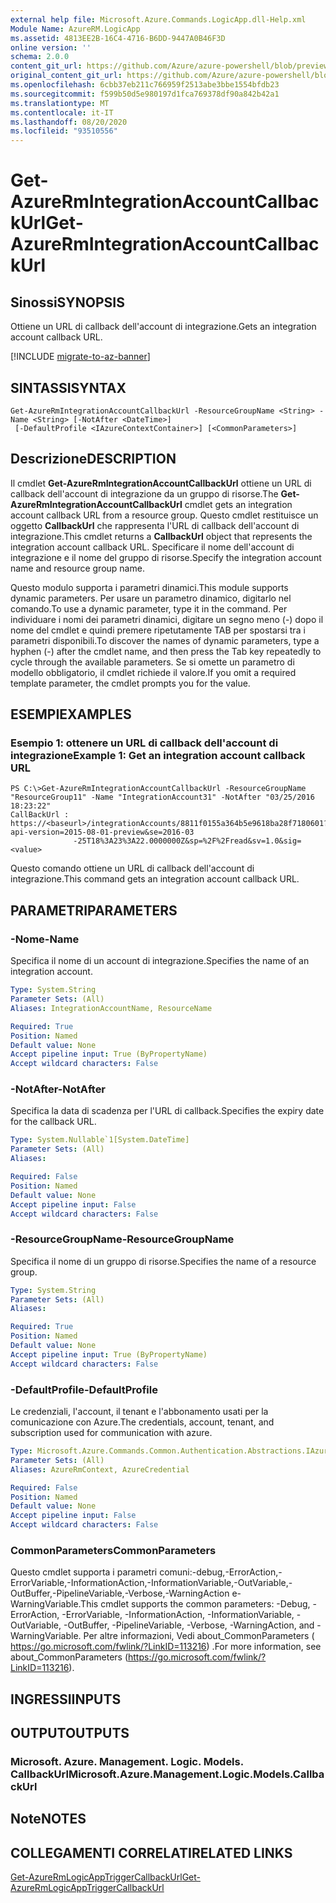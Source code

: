 ```yaml
---
external help file: Microsoft.Azure.Commands.LogicApp.dll-Help.xml
Module Name: AzureRM.LogicApp
ms.assetid: 4813EE2B-16C4-4716-B6DD-9447A0B46F3D
online version: ''
schema: 2.0.0
content_git_url: https://github.com/Azure/azure-powershell/blob/preview/src/ResourceManager/LogicApp/Commands.LogicApp/help/Get-AzureRmIntegrationAccountCallbackUrl.md
original_content_git_url: https://github.com/Azure/azure-powershell/blob/preview/src/ResourceManager/LogicApp/Commands.LogicApp/help/Get-AzureRmIntegrationAccountCallbackUrl.md
ms.openlocfilehash: 6cbb37eb211c766959f2513abe3bbe1554bfdb23
ms.sourcegitcommit: f599b50d5e980197d1fca769378df90a842b42a1
ms.translationtype: MT
ms.contentlocale: it-IT
ms.lasthandoff: 08/20/2020
ms.locfileid: "93510556"
---
```

# <span data-ttu-id="d8f7e-101">Get-AzureRmIntegrationAccountCallbackUrl</span><span class="sxs-lookup"><span data-stu-id="d8f7e-101">Get-AzureRmIntegrationAccountCallbackUrl</span></span>

## <span data-ttu-id="d8f7e-102">Sinossi</span><span class="sxs-lookup"><span data-stu-id="d8f7e-102">SYNOPSIS</span></span>
<span data-ttu-id="d8f7e-103">Ottiene un URL di callback dell'account di integrazione.</span><span class="sxs-lookup"><span data-stu-id="d8f7e-103">Gets an integration account callback URL.</span></span>

[!INCLUDE [migrate-to-az-banner](../../includes/migrate-to-az-banner.md)]

## <span data-ttu-id="d8f7e-104">SINTASSI</span><span class="sxs-lookup"><span data-stu-id="d8f7e-104">SYNTAX</span></span>

```
Get-AzureRmIntegrationAccountCallbackUrl -ResourceGroupName <String> -Name <String> [-NotAfter <DateTime>]
 [-DefaultProfile <IAzureContextContainer>] [<CommonParameters>]
```

## <span data-ttu-id="d8f7e-105">Descrizione</span><span class="sxs-lookup"><span data-stu-id="d8f7e-105">DESCRIPTION</span></span>
<span data-ttu-id="d8f7e-106">Il cmdlet **Get-AzureRmIntegrationAccountCallbackUrl** ottiene un URL di callback dell'account di integrazione da un gruppo di risorse.</span><span class="sxs-lookup"><span data-stu-id="d8f7e-106">The **Get-AzureRmIntegrationAccountCallbackUrl** cmdlet gets an integration account callback URL from a resource group.</span></span>
<span data-ttu-id="d8f7e-107">Questo cmdlet restituisce un oggetto **CallbackUrl** che rappresenta l'URL di callback dell'account di integrazione.</span><span class="sxs-lookup"><span data-stu-id="d8f7e-107">This cmdlet returns a **CallbackUrl** object that represents the integration account callback URL.</span></span>
<span data-ttu-id="d8f7e-108">Specificare il nome dell'account di integrazione e il nome del gruppo di risorse.</span><span class="sxs-lookup"><span data-stu-id="d8f7e-108">Specify the integration account name and resource group name.</span></span>

<span data-ttu-id="d8f7e-109">Questo modulo supporta i parametri dinamici.</span><span class="sxs-lookup"><span data-stu-id="d8f7e-109">This module supports dynamic parameters.</span></span>
<span data-ttu-id="d8f7e-110">Per usare un parametro dinamico, digitarlo nel comando.</span><span class="sxs-lookup"><span data-stu-id="d8f7e-110">To use a dynamic parameter, type it in the command.</span></span>
<span data-ttu-id="d8f7e-111">Per individuare i nomi dei parametri dinamici, digitare un segno meno (-) dopo il nome del cmdlet e quindi premere ripetutamente TAB per spostarsi tra i parametri disponibili.</span><span class="sxs-lookup"><span data-stu-id="d8f7e-111">To discover the names of dynamic parameters, type a hyphen (-) after the cmdlet name, and then press the Tab key repeatedly to cycle through the available parameters.</span></span>
<span data-ttu-id="d8f7e-112">Se si omette un parametro di modello obbligatorio, il cmdlet richiede il valore.</span><span class="sxs-lookup"><span data-stu-id="d8f7e-112">If you omit a required template parameter, the cmdlet prompts you for the value.</span></span>

## <span data-ttu-id="d8f7e-113">ESEMPI</span><span class="sxs-lookup"><span data-stu-id="d8f7e-113">EXAMPLES</span></span>

### <span data-ttu-id="d8f7e-114">Esempio 1: ottenere un URL di callback dell'account di integrazione</span><span class="sxs-lookup"><span data-stu-id="d8f7e-114">Example 1: Get an integration account callback URL</span></span>
```
PS C:\>Get-AzureRmIntegrationAccountCallbackUrl -ResourceGroupName "ResourceGroup11" -Name "IntegrationAccount31" -NotAfter "03/25/2016 18:23:22"
CallBackUrl : https://<baseurl>/integrationAccounts/8811f0155a364b5e9618ba28f7180601?api-version=2015-08-01-preview&se=2016-03
              -25T18%3A23%3A22.0000000Z&sp=%2F%2Fread&sv=1.0&sig=<value>
```

<span data-ttu-id="d8f7e-115">Questo comando ottiene un URL di callback dell'account di integrazione.</span><span class="sxs-lookup"><span data-stu-id="d8f7e-115">This command gets an integration account callback URL.</span></span>

## <span data-ttu-id="d8f7e-116">PARAMETRI</span><span class="sxs-lookup"><span data-stu-id="d8f7e-116">PARAMETERS</span></span>

### <span data-ttu-id="d8f7e-117">-Nome</span><span class="sxs-lookup"><span data-stu-id="d8f7e-117">-Name</span></span>
<span data-ttu-id="d8f7e-118">Specifica il nome di un account di integrazione.</span><span class="sxs-lookup"><span data-stu-id="d8f7e-118">Specifies the name of an integration account.</span></span>

```yaml
Type: System.String
Parameter Sets: (All)
Aliases: IntegrationAccountName, ResourceName

Required: True
Position: Named
Default value: None
Accept pipeline input: True (ByPropertyName)
Accept wildcard characters: False
```

### <span data-ttu-id="d8f7e-119">-NotAfter</span><span class="sxs-lookup"><span data-stu-id="d8f7e-119">-NotAfter</span></span>
<span data-ttu-id="d8f7e-120">Specifica la data di scadenza per l'URL di callback.</span><span class="sxs-lookup"><span data-stu-id="d8f7e-120">Specifies the expiry date for the callback URL.</span></span>

```yaml
Type: System.Nullable`1[System.DateTime]
Parameter Sets: (All)
Aliases: 

Required: False
Position: Named
Default value: None
Accept pipeline input: False
Accept wildcard characters: False
```

### <span data-ttu-id="d8f7e-121">-ResourceGroupName</span><span class="sxs-lookup"><span data-stu-id="d8f7e-121">-ResourceGroupName</span></span>
<span data-ttu-id="d8f7e-122">Specifica il nome di un gruppo di risorse.</span><span class="sxs-lookup"><span data-stu-id="d8f7e-122">Specifies the name of a resource group.</span></span>

```yaml
Type: System.String
Parameter Sets: (All)
Aliases: 

Required: True
Position: Named
Default value: None
Accept pipeline input: True (ByPropertyName)
Accept wildcard characters: False
```

### <span data-ttu-id="d8f7e-123">-DefaultProfile</span><span class="sxs-lookup"><span data-stu-id="d8f7e-123">-DefaultProfile</span></span>
<span data-ttu-id="d8f7e-124">Le credenziali, l'account, il tenant e l'abbonamento usati per la comunicazione con Azure.</span><span class="sxs-lookup"><span data-stu-id="d8f7e-124">The credentials, account, tenant, and subscription used for communication with azure.</span></span>

```yaml
Type: Microsoft.Azure.Commands.Common.Authentication.Abstractions.IAzureContextContainer
Parameter Sets: (All)
Aliases: AzureRmContext, AzureCredential

Required: False
Position: Named
Default value: None
Accept pipeline input: False
Accept wildcard characters: False
```

### <span data-ttu-id="d8f7e-125">CommonParameters</span><span class="sxs-lookup"><span data-stu-id="d8f7e-125">CommonParameters</span></span>
<span data-ttu-id="d8f7e-126">Questo cmdlet supporta i parametri comuni:-debug,-ErrorAction,-ErrorVariable,-InformationAction,-InformationVariable,-OutVariable,-OutBuffer,-PipelineVariable,-Verbose,-WarningAction e-WarningVariable.</span><span class="sxs-lookup"><span data-stu-id="d8f7e-126">This cmdlet supports the common parameters: -Debug, -ErrorAction, -ErrorVariable, -InformationAction, -InformationVariable, -OutVariable, -OutBuffer, -PipelineVariable, -Verbose, -WarningAction, and -WarningVariable.</span></span> <span data-ttu-id="d8f7e-127">Per altre informazioni, Vedi about_CommonParameters ( https://go.microsoft.com/fwlink/?LinkID=113216) .</span><span class="sxs-lookup"><span data-stu-id="d8f7e-127">For more information, see about_CommonParameters (https://go.microsoft.com/fwlink/?LinkID=113216).</span></span>

## <span data-ttu-id="d8f7e-128">INGRESSI</span><span class="sxs-lookup"><span data-stu-id="d8f7e-128">INPUTS</span></span>

## <span data-ttu-id="d8f7e-129">OUTPUT</span><span class="sxs-lookup"><span data-stu-id="d8f7e-129">OUTPUTS</span></span>

### <span data-ttu-id="d8f7e-130">Microsoft. Azure. Management. Logic. Models. CallbackUrl</span><span class="sxs-lookup"><span data-stu-id="d8f7e-130">Microsoft.Azure.Management.Logic.Models.CallbackUrl</span></span>

## <span data-ttu-id="d8f7e-131">Note</span><span class="sxs-lookup"><span data-stu-id="d8f7e-131">NOTES</span></span>

## <span data-ttu-id="d8f7e-132">COLLEGAMENTI CORRELATI</span><span class="sxs-lookup"><span data-stu-id="d8f7e-132">RELATED LINKS</span></span>

[<span data-ttu-id="d8f7e-133">Get-AzureRmLogicAppTriggerCallbackUrl</span><span class="sxs-lookup"><span data-stu-id="d8f7e-133">Get-AzureRmLogicAppTriggerCallbackUrl</span></span>](./Get-AzureRmLogicAppTriggerCallbackUrl.md)


